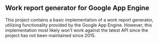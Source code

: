 ## Work report generator for Google App Engine

This project contains a basic implementation of a work report generator, utilizing
functionality provided by the Google App Engine. However, this implementation most 
likely won't work against the latest API since the project has not been maintained 
since 2015. 